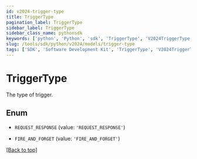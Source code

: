 ```yaml
---
id: v2024-trigger-type
title: TriggerType
pagination_label: TriggerType
sidebar_label: TriggerType
sidebar_class_name: pythonsdk
keywords: ['python', 'Python', 'sdk', 'TriggerType', 'V2024TriggerType']
slug: /tools/sdk/python/v2024/models/trigger-type
tags: ['SDK', 'Software Development Kit', 'TriggerType', 'V2024TriggerType']
---
```


# TriggerType

The type of trigger.

## Enum

- `REQUEST_RESPONSE` (value: `'REQUEST_RESPONSE'`)

- `FIRE_AND_FORGET` (value: `'FIRE_AND_FORGET'`)

[[Back to top]](#)
